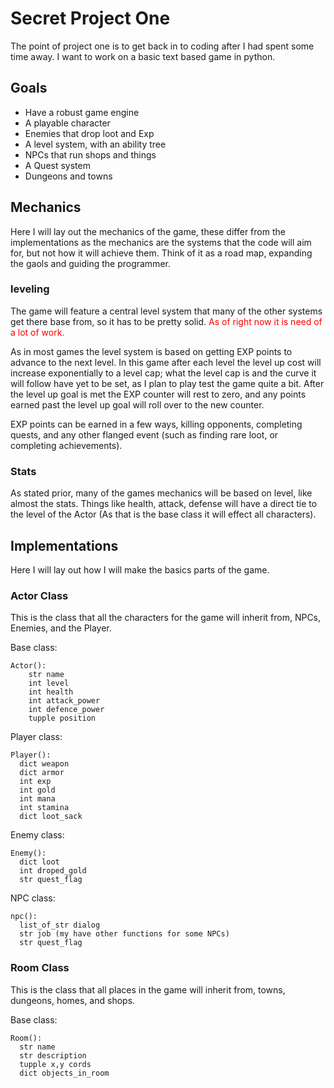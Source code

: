 Secret Project One
==================

The point of project one is to get back in to coding after I had spent some time
away. I want to work on a basic text based game in python.

Goals
-----
+ Have a robust game engine
+ A playable character
+ Enemies that drop loot and Exp
+ A level system, with an ability tree
+ NPCs that run shops and things
+ A Quest system
+ Dungeons and towns

Mechanics
---------
Here I will lay out the mechanics of the game, these differ from the
implementations as the mechanics are the systems that the code will aim for,
but not how it will achieve them. Think of it as a road map, expanding the
gaols and guiding the programmer.

### leveling
The game will feature a central level system that many of the other systems
get there base from, so it has to be pretty solid. <span
 style="color:red;">As of right now it is need of a lot of work.</span>

As in most games the level system is based on getting EXP points to advance
to the next level.
In this game after each level the level up cost will
increase exponentially to a level cap; what the level cap is and the curve it
will follow have yet to be set, as I plan to play test the game quite a bit.
After the level up goal is met the EXP counter will rest to zero, and any
points earned past the level up goal will roll over to the new counter.

EXP points can be earned in a few ways, killing opponents, completing quests,
and any other flanged event (such as finding rare loot, or completing
achievements).

### Stats
As stated prior, many of the games mechanics will be based on level, like
almost the stats. Things like health, attack, defense will have a direct tie
to the level of the Actor (As that is the base class it will effect all
  characters).

Implementations
---------------
Here I will lay out how I will make the basics parts of the game.

### Actor Class
This is the class that all the characters for the game will inherit from, NPCs,
Enemies, and the Player.

Base class:

    Actor():
        str name
        int level
        int health
        int attack_power
        int defence_power
        tupple position

Player class:

    Player():
      dict weapon
      dict armor
      int exp
      int gold
      int mana
      int stamina
      dict loot_sack

Enemy class:

    Enemy():
      dict loot
      int droped_gold
      str quest_flag

NPC class:

    npc():
      list_of_str dialog
      str job (my have other functions for some NPCs)
      str quest_flag


### Room Class
This is the class that all places in the game will inherit from, towns, dungeons,
homes, and shops.

Base class:

    Room():
      str name
      str description
      tupple x,y cords
      dict objects_in_room
